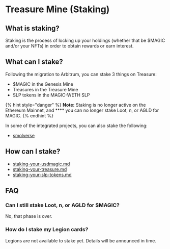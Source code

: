 # Treasure Mine (Staking)

## What is staking?

Staking is the process of locking up your holdings (whether that be $MAGIC and/or your NFTs) in order to obtain rewards or earn interest.&#x20;

## What can I stake?

Following the migration to Arbitrum, you can stake 3 things on Treasure:

* $MAGIC in the Genesis Mine
* Treasures in the Treasure Mine
* SLP tokens in the MAGIC-WETH SLP

{% hint style="danger" %}
**Note:** Staking is no longer active on the Ethereum Mainnet, and **** you can no longer stake Loot, n, or AGLD for MAGIC.&#x20;
{% endhint %}

In some of the integrated projects, you can also stake the following:

* [smolverse](../../partnerships/partnership-integrations/smolverse/ "mention")

## How can I stake?

* [staking-your-usdmagic.md](staking-your-usdmagic.md "mention")
* [staking-your-treasure.md](staking-your-treasure.md "mention")
* [staking-your-slp-tokens.md](staking-your-slp-tokens.md "mention")

## FAQ

### Can I still stake Loot, n, or AGLD for $MAGIC?

No, that phase is over.

### How do I stake my Legion cards?

Legions are not available to stake yet. Details will be announced in time.
